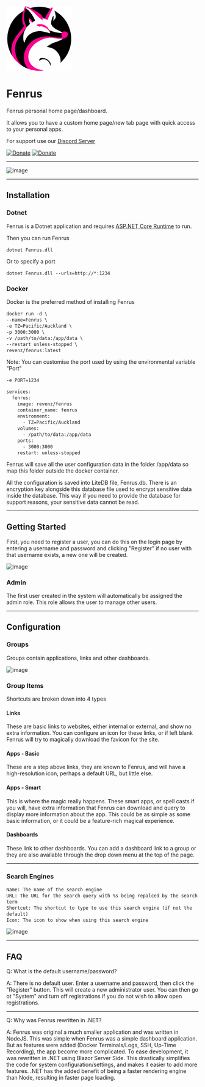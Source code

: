 <img src="wwwroot/fenrus.svg" width="170" height="170">

# Fenrus


Fenrus personal home page/dashboard.  

It allows you to have a custom home page/new tab page with quick access to your personal apps.

For support use our [Discord Server](https://discord.gg/xbYK8wFMeU)

[![Donate](https://img.shields.io/badge/Donate-Patreon-blue.svg)](https://www.patreon.com/revenz)
[![Donate](https://img.shields.io/badge/Donate-PayPal-green.svg)](https://www.paypal.com/donate/?hosted_button_id=CT28PFMUMLTU8)

---

![image](https://user-images.githubusercontent.com/958400/232895057-f40073d9-5d4a-4324-9ba9-7e837fca7df6.png)

---

## Installation

### Dotnet
Fenrus is a Dotnet application and requires [ASP.NET Core Runtime](https://dotnet.microsoft.com/en-us/download/dotnet/7.0) to run.  

Then you can run Fenrus
```
dotnet Fenrus.dll
```
Or to specify a port

```
dotnet Fenrus.dll --urls=http://*:1234
```

### Docker
Docker is the preferred method of installing Fenrus
```
docker run -d \
--name=Fenrus \
-e TZ=Pacific/Auckland \
-p 3000:3000 \
-v /path/to/data:/app/data \
--restart unless-stopped \
revenz/fenrus:latest
```

Note: You can customise the port used by using the environmental variable "Port"
```
-e PORT=1234
```

```
services:
  fenrus:
    image: revenz/fenrus
    container_name: fenrus
    environment:
      - TZ=Pacific/Auckland
    volumes:
      - /path/to/data:/app/data
    ports:
      - 3000:3000
    restart: unless-stopped
```
Fenrus will save all the user configuration data in the folder /app/data so map this folder outside the docker container.  

All the configuration is saved into LiteDB file, Fenrus.db.   There is an encryption key alongside this database file used to encrypt sensitive data inside the database.  This way if you need to provide the database for support reasons, your sensitive data cannot be read.

---

## Getting Started

First, you need to register a user, you can do this on the login page by entering a username and password and clicking "Register" if no user with that username exists, a new one will be created.

![image](https://user-images.githubusercontent.com/958400/232894085-4d7d90c5-bf23-4e9a-9262-27b3cec5022b.png)

### Admin
The first user created in the system will automatically be assigned the admin role.
This role allows the user to manage other users.

---

## Configuration

### Groups
Groups contain applications, links and other dashboards.   

![image](https://user-images.githubusercontent.com/958400/232895199-a4dc5920-8a97-4faa-a842-d950a3834553.png)


### Group Items
Shortcuts are broken down into 4 types

#### Links
These are basic links to websites, either internal or external, and show no extra information.  You can configure an icon for these links, or if left blank Fenrus will try to magically download the favicon for the site.

#### Apps - Basic
These are a step above links, they are known to Fenrus, and will have a high-resolution icon, perhaps a default URL, but little else.

#### Apps - Smart
This is where the magic really happens.  These smart apps, or spell casts if you will, have extra information that Fenrus can download and query to display more information about the app.
This could be as simple as some basic information, or it could be a feature-rich magical experience.

#### Dashboards
These link to other dashboards.   You can add a dashboard link to a group or they are also available through the drop down menu at the top of the page.


---

### Search Engines
```
Name: The name of the search engine
URL: The URL for the search query with %s being repalced by the search term
Shortcut: The shortcut to type to use this search engine (if not the default)
Icon: The icon to show when using this search engine
```

![image](https://user-images.githubusercontent.com/958400/232895446-9ad716b4-ff22-4431-a21a-9cd809663944.png)


---

## FAQ


Q: What is the default username/password?

A: There is no default user.  Enter a username and password, then click the "Register" button.  This will create a new administrator user.   You can then go ot "System" and turn off registrations if you do not wish to allow open registrations.

--- 

Q: Why was Fenrus rewritten in .NET?

A: Fenrus was original a much smaller application and was written in NodeJS.  This was simple when Fenrus was a simple dashboard application.  But as features were added (Docker Terminals/Logs, SSH, Up-Time Recording), the app become more complicated.   To ease development, it was rewritten in  .NET using Blazor Server Side.  This drastically simplifies the code for system configuration/settings, and makes it easier to add more features.
.NET has the added benefit of being a faster rendering engine than Node, resulting in faster page loading.
